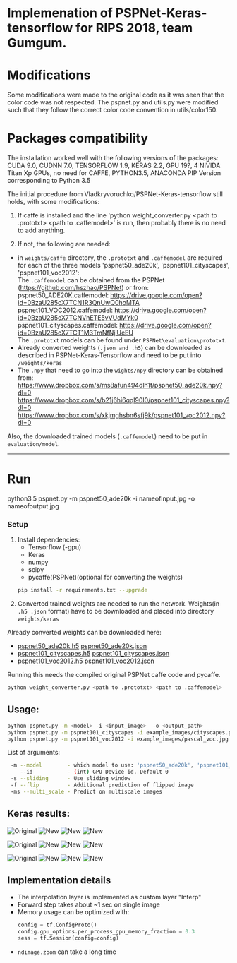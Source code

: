 # Implemenation of PSPNet-Keras-tensorflow for RIPS 2018, team Gumgum.

# Modifications

Some modifications were made to the original code as it was seen that the color code was not respected. The pspnet.py and utils.py were modified such that they follow the correct color code convention in utils/color150.

# Packages compatibility
The installation worked well with the following versions of the packages:
CUDA 9.0, CUDNN 7.0, TENSORFLOW 1.9, KERAS 2.2, GPU 19?, 4 NIVIDA Titan Xp GPUs, no need for CAFFE, PYTHON3.5, ANACONDA
PIP Version corresponding to Python 3.5


The initial procedure from Vladkryvoruchko/PSPNet-Keras-tensorflow still holds, with some modifications:

1. If caffe is installed and the line 'python weight_converter.py <path to .prototxt> <path to .caffemodel>' is run, then probably there is no need to add anything. 
   
2. If not, the following are needed: <br />
* in `weights/caffe` directory, the `.prototxt` and `.caffemodel` are required for each of the three models 'pspnet50_ade20k', 'pspnet101_cityscapes', 'pspnet101_voc2012':<br />
The `.caffemodel` can be obtained from the PSPNet (https://github.com/hszhao/PSPNet) or from: <br />
pspnet50_ADE20K.caffemodel: https://drive.google.com/open?id=0BzaU285cX7TCN1R3QnUwQ0hoMTA  <br />
pspnet101_VOC2012.caffemodel: https://drive.google.com/open?id=0BzaU285cX7TCNVhETE5vVUdMYk0  <br />
pspnet101_cityscapes.caffemodel: https://drive.google.com/open?id=0BzaU285cX7TCT1M3TmNfNjlUeEU   <br />
The `.prototxt` models can be found under `PSPNet\evaluation\prototxt`.
* Already converted weights (`.json and .h5`) can be downloaded as described in PSPNet-Keras-Tensorflow and need to be put into `/weights/keras`
* The `.npy` that need to go into the `wights/npy` directory can be obtained from:
https://www.dropbox.com/s/ms8afun494dlh1t/pspnet50_ade20k.npy?dl=0
https://www.dropbox.com/s/b21j6hi6qql90l0/pspnet101_cityscapes.npy?dl=0
https://www.dropbox.com/s/xkjmghsbn6sfj9k/pspnet101_voc2012.npy?dl=0

Also, the downloaded trained models (`.caffemodel`) need to be put in `evaluation/model`.

***

# Run
python3.5 pspnet.py -m pspnet50_ade20k -i nameofinput.jpg -o nameofoutput.jpg


### Setup
1. Install dependencies:
    * Tensorflow (-gpu)
    * Keras
    * numpy
    * scipy
    * pycaffe(PSPNet)(optional for converting the weights) 
    ```bash
    pip install -r requirements.txt --upgrade
    ```
2. Converted trained weights are needed to run the network.
Weights(in ```.h5 .json``` format) have to be downloaded and placed into directory ``` weights/keras ```

Already converted weights can be downloaded here:

 * [pspnet50_ade20k.h5](https://www.dropbox.com/s/0uxn14y26jcui4v/pspnet50_ade20k.h5?dl=1)
[pspnet50_ade20k.json](https://www.dropbox.com/s/v41lvku2lx7lh6m/pspnet50_ade20k.json?dl=1)
 * [pspnet101_cityscapes.h5](https://www.dropbox.com/s/c17g94n946tpalb/pspnet101_cityscapes.h5?dl=1)
[pspnet101_cityscapes.json](https://www.dropbox.com/s/fswowe8e3o14tdm/pspnet101_cityscapes.json?dl=1)
 * [pspnet101_voc2012.h5](https://www.dropbox.com/s/uvqj2cjo4b9c5wg/pspnet101_voc2012.h5?dl=1)
[pspnet101_voc2012.json](https://www.dropbox.com/s/rr5taqu19f5fuzy/pspnet101_voc2012.json?dl=1)

Running this needs the compiled original PSPNet caffe code and pycaffe.

```bash
python weight_converter.py <path to .prototxt> <path to .caffemodel>
```

## Usage:

```bash
python pspnet.py -m <model> -i <input_image>  -o <output_path>
python pspnet.py -m pspnet101_cityscapes -i example_images/cityscapes.png -o example_results/cityscapes.jpg
python pspnet.py -m pspnet101_voc2012 -i example_images/pascal_voc.jpg -o example_results/pascal_voc.jpg
```
List of arguments:
```bash
 -m --model        - which model to use: 'pspnet50_ade20k', 'pspnet101_cityscapes', 'pspnet101_voc2012'
    --id           - (int) GPU Device id. Default 0
 -s --sliding      - Use sliding window
 -f --flip         - Additional prediction of flipped image
 -ms --multi_scale - Predict on multiscale images
```
## Keras results:
![Original](example_images/ade20k.jpg)
![New](example_results/ade20k_seg.jpg)
![New](example_results/ade20k_seg_blended.jpg)
![New](example_results/ade20k_probs.jpg)

![Original](example_images/cityscapes.png)
![New](example_results/cityscapes_seg.jpg)
![New](example_results/cityscapes_seg_blended.jpg)
![New](example_results/cityscapes_probs.jpg)

![Original](example_images/pascal_voc.jpg)
![New](example_results/pascal_voc_seg.jpg)
![New](example_results/pascal_voc_seg_blended.jpg)
![New](example_results/pascal_voc_probs.jpg)


## Implementation details
* The interpolation layer is implemented as custom layer "Interp"
* Forward step takes about ~1 sec on single image
* Memory usage can be optimized with:
    ```python
    config = tf.ConfigProto()
    config.gpu_options.per_process_gpu_memory_fraction = 0.3 
    sess = tf.Session(config=config)
    ```
* ```ndimage.zoom``` can take a long time





